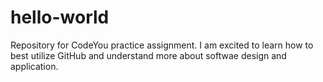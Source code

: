 # hello-world
Repository for CodeYou practice assignment.
I am excited to learn how to best utilize GitHub and understand more about softwae design and application.

